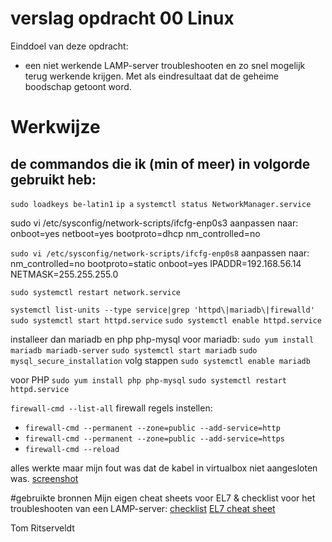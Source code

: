 # verslag opdracht 00 Linux

Einddoel van deze opdracht:

* een niet werkende LAMP-server troubleshooten en zo snel mogelijk terug werkende krijgen.
Met als eindresultaat dat de geheime boodschap getoont word.

# Werkwijze

## de commandos die ik (min of meer) in volgorde gebruikt heb:

`sudo loadkeys be-latin1`
`ip a`
`systemctl status NetworkManager.service`

sudo vi /etc/sysconfig/network-scripts/ifcfg-enp0s3 aanpassen naar:
onboot=yes
netboot=yes
bootproto=dhcp
nm_controlled=no

`sudo vi /etc/sysconfig/network-scripts/ifcfg-enp0s8` aanpassen naar:
nm_controlled=no
bootproto=static
onboot=yes
IPADDR=192.168.56.14
NETMASK=255.255.255.0

`sudo systemctl restart network.service`

`systemctl list-units --type service|grep 'httpd\|mariadb\|firewalld'`
`sudo systemctl start httpd.service`
`sudo systemctl enable httpd.service`

installeer dan mariadb en php php-mysql
voor mariadb:
`sudo yum install mariadb mariadb-server`
`sudo systemctl start mariadb`
`sudo mysql_secure_installation`
volg stappen
`sudo systemctl enable mariadb`

voor PHP
`sudo yum install php php-mysql`
`sudo systemctl restart httpd.service`

`firewall-cmd --list-all`
firewall regels instellen:
* `firewall-cmd --permanent --zone=public --add-service=http `
* `firewall-cmd --permanent --zone=public --add-service=https`
* `firewall-cmd --reload`


alles werkte maar mijn fout was dat de kabel in virtualbox niet aangesloten was.
[screenshot](http://i.imgur.com/UDGKgSo.png)

#gebruikte bronnen
Mijn eigen cheat sheets voor EL7 & checklist voor het troubleshooten van een LAMP-server:
[checklist](https://github.com/TomRitserveldt/cheat_sheets/blob/master/bash/LAMP_troubleshoot_checklist.md)
[EL7 cheat sheet](https://github.com/TomRitserveldt/cheat_sheets/blob/master/bash/EL7.md)

Tom Ritserveldt